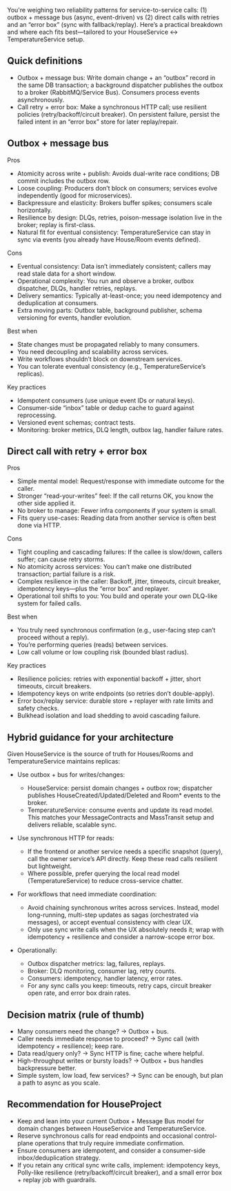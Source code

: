 You're weighing two reliability patterns for service-to-service calls: (1) outbox + message bus (async, event-driven) vs (2) direct calls with retries and an “error box” (sync with fallback/replay). Here’s a practical breakdown and where each fits best—tailored to your HouseService ↔ TemperatureService setup.

## Quick definitions

- Outbox + message bus: Write domain change + an “outbox” record in the same DB transaction; a background dispatcher publishes the outbox to a broker (RabbitMQ/Service Bus). Consumers process events asynchronously.
- Call retry + error box: Make a synchronous HTTP call; use resilient policies (retry/backoff/circuit breaker). On persistent failure, persist the failed intent in an “error box” store for later replay/repair.

## Outbox + message bus

Pros

- Atomicity across write + publish: Avoids dual-write race conditions; DB commit includes the outbox row.
- Loose coupling: Producers don’t block on consumers; services evolve independently (good for microservices).
- Backpressure and elasticity: Brokers buffer spikes; consumers scale horizontally.
- Resilience by design: DLQs, retries, poison-message isolation live in the broker; replay is first-class.
- Natural fit for eventual consistency: TemperatureService can stay in sync via events (you already have House/Room events defined).

Cons

- Eventual consistency: Data isn’t immediately consistent; callers may read stale data for a short window.
- Operational complexity: You run and observe a broker, outbox dispatcher, DLQs, handler retries, replays.
- Delivery semantics: Typically at-least-once; you need idempotency and deduplication at consumers.
- Extra moving parts: Outbox table, background publisher, schema versioning for events, handler evolution.

Best when

- State changes must be propagated reliably to many consumers.
- You need decoupling and scalability across services.
- Write workflows shouldn’t block on downstream services.
- You can tolerate eventual consistency (e.g., TemperatureService’s replicas).

Key practices

- Idempotent consumers (use unique event IDs or natural keys).
- Consumer-side “inbox” table or dedup cache to guard against reprocessing.
- Versioned event schemas; contract tests.
- Monitoring: broker metrics, DLQ length, outbox lag, handler failure rates.

## Direct call with retry + error box

Pros

- Simple mental model: Request/response with immediate outcome for the caller.
- Stronger “read-your-writes” feel: If the call returns OK, you know the other side applied it.
- No broker to manage: Fewer infra components if your system is small.
- Fits query use-cases: Reading data from another service is often best done via HTTP.

Cons

- Tight coupling and cascading failures: If the callee is slow/down, callers suffer; can cause retry storms.
- No atomicity across services: You can’t make one distributed transaction; partial failure is a risk.
- Complex resilience in the caller: Backoff, jitter, timeouts, circuit breaker, idempotency keys—plus the “error box” and replayer.
- Operational toil shifts to you: You build and operate your own DLQ-like system for failed calls.

Best when

- You truly need synchronous confirmation (e.g., user-facing step can’t proceed without a reply).
- You’re performing queries (reads) between services.
- Low call volume or low coupling risk (bounded blast radius).

Key practices

- Resilience policies: retries with exponential backoff + jitter, short timeouts, circuit breakers.
- Idempotency keys on write endpoints (so retries don’t double-apply).
- Error box/replay service: durable store + replayer with rate limits and safety checks.
- Bulkhead isolation and load shedding to avoid cascading failure.

## Hybrid guidance for your architecture

Given HouseService is the source of truth for Houses/Rooms and TemperatureService maintains replicas:

- Use outbox + bus for writes/changes:

  - HouseService: persist domain changes + outbox row; dispatcher publishes HouseCreated/Updated/Deleted and Room\* events to the broker.
  - TemperatureService: consume events and update its read model. This matches your MessageContracts and MassTransit setup and delivers reliable, scalable sync.

- Use synchronous HTTP for reads:

  - If the frontend or another service needs a specific snapshot (query), call the owner service’s API directly. Keep these read calls resilient but lightweight.
  - Where possible, prefer querying the local read model (TemperatureService) to reduce cross-service chatter.

- For workflows that need immediate coordination:

  - Avoid chaining synchronous writes across services. Instead, model long-running, multi-step updates as sagas (orchestrated via messages), or accept eventual consistency with clear UX.
  - Only use sync write calls when the UX absolutely needs it; wrap with idempotency + resilience and consider a narrow-scope error box.

- Operationally:
  - Outbox dispatcher metrics: lag, failures, replays.
  - Broker: DLQ monitoring, consumer lag, retry counts.
  - Consumers: idempotency, handler latency, error rates.
  - For any sync calls you keep: timeouts, retry caps, circuit breaker open rate, and error box drain rates.

## Decision matrix (rule of thumb)

- Many consumers need the change? → Outbox + bus.
- Caller needs immediate response to proceed? → Sync call (with idempotency + resilience); keep rare.
- Data read/query only? → Sync HTTP is fine; cache where helpful.
- High-throughput writes or bursty loads? → Outbox + bus handles backpressure better.
- Simple system, low load, few services? → Sync can be enough, but plan a path to async as you scale.

## Recommendation for HouseProject

- Keep and lean into your current Outbox + Message Bus model for domain changes between HouseService and TemperatureService.
- Reserve synchronous calls for read endpoints and occasional control-plane operations that truly require immediate confirmation.
- Ensure consumers are idempotent, and consider a consumer-side inbox/deduplication strategy.
- If you retain any critical sync write calls, implement: idempotency keys, Polly-like resilience (retry/backoff/circuit breaker), and a small error box + replay job with guardrails.
